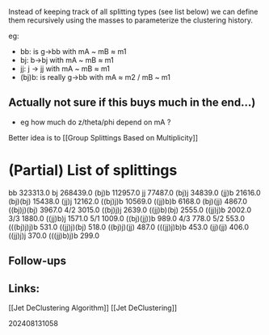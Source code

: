 Instead of keeping track of all splitting types (see list below) we can define them recursively using the masses to parameterize the clustering history. 

eg:  
- bb: is g->bb  with mA ~ mB ≈ m1
- bj: b->bj with mA ~ mB ≈ m1
- jj:  j -> jj with mA ~ mB  ≈ m1
- (bj)b:  is really g->bb with mA ≈ m2 / mB ~ m1

## Actually not sure if this buys much in the end...)
- eg how much do z/theta/phi depend on mA ?

Better idea is to  [[Group Splittings Based on Multiplicity]]


# (Partial) List of splittings
bb                            323313.0 
bj                            268439.0 
(bj)b                         112957.0 
jj                             77487.0 
(bj)j                          34839.0 
(jj)b                          21616.0 
(bj)(bj)                       15438.0 
(jj)j                          12162.0 
((bj)j)b                       10569.0 
((jj)b)b                        6168.0 
(bj)(jj)                        4867.0 
((bj)j)(bj)                     3967.0 
4/2                             3015.0 
((bj)j)j                        2639.0 
((jj)b)(bj)                     2555.0 
((jj)j)b                        2002.0 
3/3                             1880.0 
((jj)b)j                        1571.0 
5/1                             1009.0 
((bj)(jj))b                      989.0 
4/3                              778.0 
5/2                              553.0 
(((bj)j)j)b                      531.0 
((jj)j)(bj)                      518.0 
((bj)j)(jj)                      487.0 
(((jj)j)b)b                      453.0 
(jj)(jj)                         406.0 
((jj)j)j                         370.0 
(((jj)b)j)b                      299.0 


## Follow-ups


## Links: 
[[Jet DeClustering Algorithm]]
[[Jet DeClustering]]


202408131058
